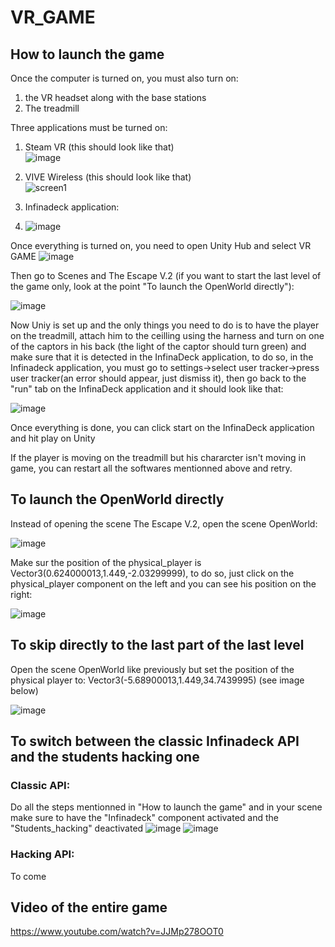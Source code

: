# VR_GAME

## How to launch the game

Once the computer is turned on, you must also turn on:
1. the VR headset along with the base stations
2. The treadmill

Three applications must be turned on:<br/>
1. Steam VR (this should look like that)<br/>
  ![image](https://user-images.githubusercontent.com/33152136/172951295-5fc0d69f-86b7-47c2-944b-61868b09d72e.png)<br/>
2. VIVE Wireless (this should look like that)<br/>
![screen1](https://user-images.githubusercontent.com/33152136/172950907-e49f7c82-0cac-44f1-83dc-4e0b52dde3ea.png)<br/>


3. Infinadeck application: <br/>
4.  ![image](https://user-images.githubusercontent.com/33152136/173403895-8865c71b-8642-445b-a3be-fa9a7d0c058a.png)

Once everything is turned on, you need to open Unity Hub and select VR GAME
![image](https://user-images.githubusercontent.com/33152136/172952063-af18fe1a-1f4e-4798-8809-da8566beb549.png)

Then go to Scenes and The Escape V.2 (if you want to start the last level of the game only, look at the point "To launch the OpenWorld directly"):

![image](https://user-images.githubusercontent.com/33152136/172952145-5d96dd0a-d1bb-4936-83b0-597f5e3508b1.png)

Now Uniy is set up and the only things you need to do is to have the player on the treadmill, attach him to the ceilling using the harness and turn on one of the captors in his back (the light of the captor should turn green) and make sure that it is detected in the InfinaDeck application, to do so, in the Infinadeck application, you must go to settings->select user tracker->press user tracker(an error should appear, just dismiss it), then go back to the "run" tab on the InfinaDeck application and it should look like that:

![image](https://user-images.githubusercontent.com/33152136/175543867-c4f0b799-d8d8-4bd4-9d8e-c4b06437bb1d.png)


Once everything is done, you can click start on the InfinaDeck application and hit play on Unity

If the player is moving on the treadmill but his chararcter isn't moving in game, you can restart all the softwares mentionned above and retry.


## To launch the OpenWorld directly
Instead of opening the scene The Escape V.2, open the scene OpenWorld: 

![image](https://user-images.githubusercontent.com/33152136/173404411-ad76778e-5ad4-4b5e-8a61-9f7798ff75e8.png)

Make sur the position of the physical_player is Vector3(0.624000013,1.449,-2.03299999), to do so, just click on the physical_player component on the left and you can see his position on the right:

![image](https://user-images.githubusercontent.com/33152136/175544570-2061e78d-186e-413e-8f00-74a13e0a26a8.png)

## To skip directly to the last part of the last level

Open the scene OpenWorld like previously but set the position of the physical player to: Vector3(-5.68900013,1.449,34.7439995) (see image below)

![image](https://user-images.githubusercontent.com/33152136/175545253-edba5df3-ef54-4d3b-8b2f-d347aae99fc6.png)

## To switch between the classic Infinadeck API and the students hacking one

### Classic API:
Do all the steps mentionned in "How to launch the game" and in your scene make sure to have the "Infinadeck" component activated and the "Students_hacking" deactivated
![image](https://user-images.githubusercontent.com/33152136/175546739-30f31a24-3d47-4f02-b8bd-5d33b76d127f.png)
![image](https://user-images.githubusercontent.com/33152136/175546870-ba278399-e2f2-4f1f-b2a9-9845427b7c86.png)

### Hacking API:
To come

## Video of the entire game

https://www.youtube.com/watch?v=JJMp278OOT0
